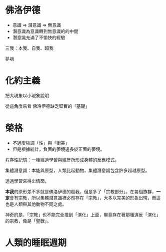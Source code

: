 # 佛洛伊德

* 意識 => 潛意識 => 無意識
* 潛意識為意識轉到無意識的的中間
* 潛意識充滿了不愉快的經驗

三我：本我、自我、超我

夢境

# 化約主義

把大現象以小現象說明

從這角度來看 佛洛伊德缺乏堅實的「基礎」

# 榮格

* 不過度強調「性」與「衝突」
* 但是根據統計，負面的夢境遠多於正面的夢境。

程序性記憶：一種經過學習與經歷所形成身體的反應模式。

集體潛意識：本能與原型，人類比起動物，集體潛意識包含許多超越原型。

透過學習來得出情節。

**本我**的原形差不多就是佛洛伊德的超我，但是多了「宗教部分」。在每個族群，**一定**會有宗教，所以集體潛意識裡必然存在「宗教」，大多以完美的形象出現，而這也是人類與其他動物不同之處。

神奇的是，「宗教」也不能完全推到「演化」上面，畢竟存在著那種違反「演化」的宗教，像是「聖戰」。

# 人類的睡眠週期

